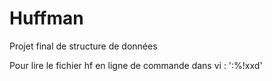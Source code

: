# Huffman
Projet final de structure de données


Pour lire le fichier hf en ligne de commande dans vi : ':%!xxd'
